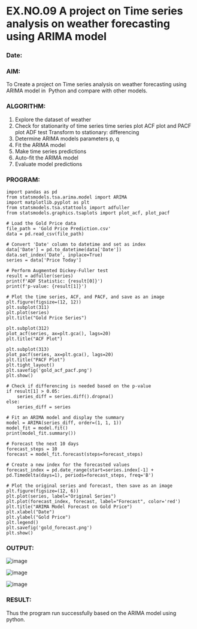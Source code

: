 # EX.NO.09        A project on Time series analysis on weather forecasting using ARIMA model 
### Date: 

### AIM:
To Create a project on Time series analysis on weather forecasting using ARIMA model in  Python and compare with other models.
### ALGORITHM:
1. Explore the dataset of weather 
2. Check for stationarity of time series time series plot
   ACF plot and PACF plot
   ADF test
   Transform to stationary: differencing
3. Determine ARIMA models parameters p, q
4. Fit the ARIMA model
5. Make time series predictions
6. Auto-fit the ARIMA model
7. Evaluate model predictions
### PROGRAM:
```
import pandas as pd
from statsmodels.tsa.arima.model import ARIMA
import matplotlib.pyplot as plt
from statsmodels.tsa.stattools import adfuller
from statsmodels.graphics.tsaplots import plot_acf, plot_pacf

# Load the Gold Price data
file_path = 'Gold Price Prediction.csv'
data = pd.read_csv(file_path)

# Convert 'Date' column to datetime and set as index
data['Date'] = pd.to_datetime(data['Date'])
data.set_index('Date', inplace=True)
series = data['Price Today']

# Perform Augmented Dickey-Fuller test
result = adfuller(series)
print(f'ADF Statistic: {result[0]}')
print(f'p-value: {result[1]}')

# Plot the time series, ACF, and PACF, and save as an image
plt.figure(figsize=(12, 12))
plt.subplot(311)
plt.plot(series)
plt.title("Gold Price Series")

plt.subplot(312)
plot_acf(series, ax=plt.gca(), lags=20)
plt.title("ACF Plot")

plt.subplot(313)
plot_pacf(series, ax=plt.gca(), lags=20)
plt.title("PACF Plot")
plt.tight_layout()
plt.savefig('gold_acf_pacf.png')
plt.show()

# Check if differencing is needed based on the p-value
if result[1] > 0.05:
    series_diff = series.diff().dropna()
else:
    series_diff = series

# Fit an ARIMA model and display the summary
model = ARIMA(series_diff, order=(1, 1, 1))
model_fit = model.fit()
print(model_fit.summary())

# Forecast the next 10 days
forecast_steps = 10
forecast = model_fit.forecast(steps=forecast_steps)

# Create a new index for the forecasted values
forecast_index = pd.date_range(start=series.index[-1] + pd.Timedelta(days=1), periods=forecast_steps, freq='B')

# Plot the original series and forecast, then save as an image
plt.figure(figsize=(12, 6))
plt.plot(series, label="Original Series")
plt.plot(forecast_index, forecast, label="Forecast", color='red')
plt.title("ARIMA Model Forecast on Gold Price")
plt.xlabel("Date")
plt.ylabel("Gold Price")
plt.legend()
plt.savefig('gold_forecast.png')
plt.show()

```
### OUTPUT:


![image](https://github.com/user-attachments/assets/da7da6ed-111e-4cbe-837e-b60cc7cdd961)

![image](https://github.com/user-attachments/assets/7a402d6b-21af-4f3b-b49e-6d42dba2cf58)


![image](https://github.com/user-attachments/assets/2498b45c-7e8b-41c7-9854-3f015034c6a1)

### RESULT:
Thus the program run successfully based on the ARIMA model using python.
